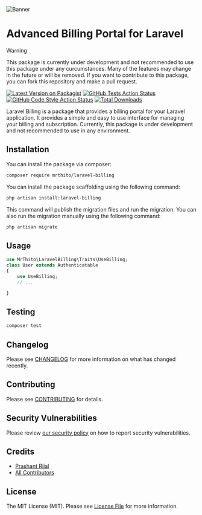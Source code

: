 ![Banner](https://banners.beyondco.de/Laravel%20Billing.png?theme=light&packageManager=composer+require&packageName=mrthito%2Flaravel-billing&pattern=ticTacToe&style=style_1&description=Advanced+Billing+Portal+for+Laravel&md=1&showWatermark=0&fontSize=125px&images=https%3A%2F%2Flaravel.com%2Fimg%2Flogomark.min.svg)

# Advanced Billing Portal for Laravel

> [!WARNING]
> This package is currently under development and not recommended to use this package under any curcumstances. Many of the features may change in the future or will be removed. If you want to contribute to this package, you can fork this repository and make a pull request.

[![Latest Version on Packagist](https://img.shields.io/packagist/v/mrthito/laravel-billing.svg?style=flat-square)](https://packagist.org/packages/mrthito/laravel-billing)
[![GitHub Tests Action Status](https://img.shields.io/github/actions/workflow/status/mrthito/laravel-billing/run-tests.yml?branch=main&label=tests&style=flat-square)](https://github.com/mrthito/laravel-billing/actions?query=workflow%3Arun-tests+branch%3Amain)
[![GitHub Code Style Action Status](https://img.shields.io/github/actions/workflow/status/mrthito/laravel-billing/fix-php-code-style-issues.yml?branch=main&label=code%20style&style=flat-square)](https://github.com/mrthito/laravel-billing/actions?query=workflow%3A"Fix+PHP+code+style+issues"+branch%3Amain)
[![Total Downloads](https://img.shields.io/packagist/dt/mrthito/laravel-billing.svg?style=flat-square)](https://packagist.org/packages/mrthito/laravel-billing)

Laravel Billing is a package that provides a billing portal for your Laravel application. It provides a simple and easy to use interface for managing your billing and subscription. Currently, this package is under development and not recommended to use in any environment.

## Installation

You can install the package via composer:

```bash
composer require mrthito/laravel-billing
```

You can install the package scaffolding using the following command:

```bash
php artisan install:laravel-billing
```

This command will publish the migration files and run the migration. You can also run the migration manually using the following command:

```bash
php artisan migrate
```

## Usage

```php
use MrThito\LaravelBilling\Traits\UseBilling;
class User extends Authenticatable
{
    use UseBilling;
    // ...

}
```

## Testing

```bash
composer test
```

## Changelog

Please see [CHANGELOG](CHANGELOG.md) for more information on what has changed recently.

## Contributing

Please see [CONTRIBUTING](CONTRIBUTING.md) for details.

## Security Vulnerabilities

Please review [our security policy](../../security/policy) on how to report security vulnerabilities.

## Credits

-   [Prashant Rijal](https://github.com/mrthito)
-   [All Contributors](../../contributors)

## License

The MIT License (MIT). Please see [License File](LICENSE.md) for more information.
